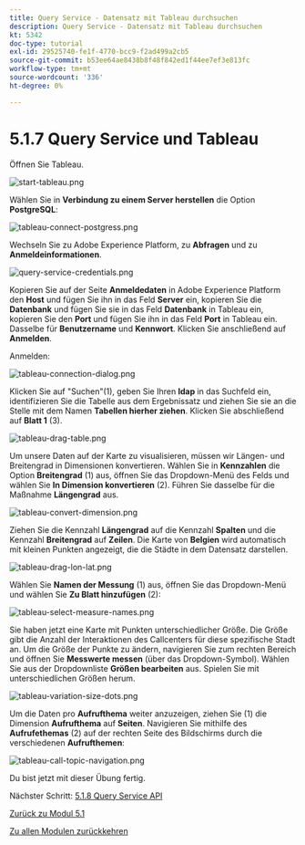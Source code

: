 ```yaml
---
title: Query Service - Datensatz mit Tableau durchsuchen
description: Query Service - Datensatz mit Tableau durchsuchen
kt: 5342
doc-type: tutorial
exl-id: 29525740-fe1f-4770-bcc9-f2ad499a2cb5
source-git-commit: b53ee64ae8438b8f48f842ed1f44ee7ef3e813fc
workflow-type: tm+mt
source-wordcount: '336'
ht-degree: 0%

---
```


# 5.1.7 Query Service und Tableau

Öffnen Sie Tableau.

![start-tableau.png](./images/start-tableau.png)

Wählen Sie in **Verbindung zu einem Server herstellen** die Option **PostgreSQL**:

![tableau-connect-postgress.png](./images/tableau-connect-postgress.png)

Wechseln Sie zu Adobe Experience Platform, zu **Abfragen** und zu **Anmeldeinformationen**.

![query-service-credentials.png](./images/query-service-credentials.png)

Kopieren Sie auf der Seite **Anmeldedaten** in Adobe Experience Platform den **Host** und fügen Sie ihn in das Feld **Server** ein, kopieren Sie die **Datenbank** und fügen Sie sie in das Feld **Datenbank** in Tableau ein, kopieren Sie den **Port** und fügen Sie ihn in das Feld **Port** in Tableau ein. Dasselbe für **Benutzername** und **Kennwort**. Klicken Sie anschließend auf **Anmelden**.

Anmelden:

![tableau-connection-dialog.png](./images/tableau-connection-dialog.png)

Klicken Sie auf &quot;Suchen&quot;(1), geben Sie Ihren **ldap** in das Suchfeld ein, identifizieren Sie die Tabelle aus dem Ergebnissatz und ziehen Sie sie an die Stelle mit dem Namen **Tabellen hierher ziehen**. Klicken Sie abschließend auf **Blatt 1** (3).

![tableau-drag-table.png](./images/tableau-drag-table.png)

Um unsere Daten auf der Karte zu visualisieren, müssen wir Längen- und Breitengrad in Dimensionen konvertieren. Wählen Sie in **Kennzahlen** die Option **Breitengrad** (1) aus, öffnen Sie das Dropdown-Menü des Felds und wählen Sie **In Dimension konvertieren** (2). Führen Sie dasselbe für die Maßnahme **Längengrad** aus.

![tableau-convert-dimension.png](./images/tableau-convert-dimension.png)

Ziehen Sie die Kennzahl **Längengrad** auf die Kennzahl **Spalten** und die Kennzahl **Breitengrad** auf **Zeilen**. Die Karte von **Belgien** wird automatisch mit kleinen Punkten angezeigt, die die Städte in dem Datensatz darstellen.

![tableau-drag-lon-lat.png](./images/tableau-drag-lon-lat.png)

Wählen Sie **Namen der Messung** (1) aus, öffnen Sie das Dropdown-Menü und wählen Sie **Zu Blatt hinzufügen** (2):

![tableau-select-measure-names.png](./images/tableau-select-measure-names.png)

Sie haben jetzt eine Karte mit Punkten unterschiedlicher Größe. Die Größe gibt die Anzahl der Interaktionen des Callcenters für diese spezifische Stadt an. Um die Größe der Punkte zu ändern, navigieren Sie zum rechten Bereich und öffnen Sie **Messwerte messen** (über das Dropdown-Symbol). Wählen Sie aus der Dropdownliste **Größen bearbeiten** aus. Spielen Sie mit unterschiedlichen Größen herum.

![tableau-variation-size-dots.png](./images/tableau-vary-size-dots.png)

Um die Daten pro **Aufrufthema** weiter anzuzeigen, ziehen Sie (1) die Dimension **Aufrufthema** auf **Seiten**. Navigieren Sie mithilfe des **Aufrufethemas** (2) auf der rechten Seite des Bildschirms durch die verschiedenen **Aufrufthemen**:

![tableau-call-topic-navigation.png](./images/tableau-call-topic-navigation.png)

Du bist jetzt mit dieser Übung fertig.

Nächster Schritt: [5.1.8 Query Service API](./ex8.md)

[Zurück zu Modul 5.1](./query-service.md)

[Zu allen Modulen zurückkehren](../../../overview.md)
